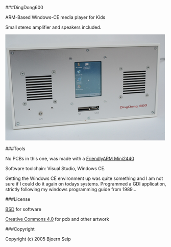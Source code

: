 
###DingDong600

ARM-Based Windows-CE media player for Kids

Small stereo amplifier and speakers included. 

![DingDong600](Images/500_dingdong-600-4.JPG)



###Tools

No PCBs in this one, was made with a [FriendlyARM Mini2440](http://www.friendlyarm.net/products/mini2440)

Software toolchain: Visual Studio, Windows CE.

Getting the Windows CE environment up was quite something and I am not sure if I could do it again on todays systems. Programmed a GDI application, strictly following my windows programming guide from 1989...

###License

[BSD](LICENSE-BSD.txt) for software

[Creative Commons 4.0](LICENSE-CC.txt) for pcb and other artwork


###Copyright


Copyright (c) 2005 Bjoern Seip

